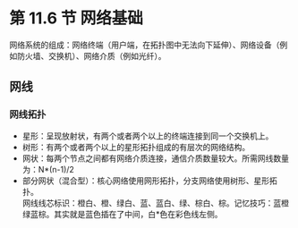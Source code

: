 # 第 11.6 节 网络基础

网络系统的组成：网络终端（用户端，在拓扑图中无法向下延伸）、网络设备（例如防火墙、交换机）、网络介质（例如光纤）。

## 网线

### 网线拓扑

- 星形：呈现放射状，有两个或者两个以上的终端连接到同一个交换机上。
- 树形：有两个或者两个以上的星形拓扑组成的有层次的网络结构。
- 网状：每两个节点之间都有网络介质连接，通信介质数量较大。所需网线数量为：N*(n-1)/2
- 部分网状（混合型）：核心网络使用网形拓扑，分支网络使用树形、星形拓扑。  
网线线芯标识：橙白、橙、绿白、蓝、蓝白、绿、棕白、棕。记忆技巧：蓝橙绿蓝棕。其实就是蓝色插在了中间，白\*色在彩色线左侧。
